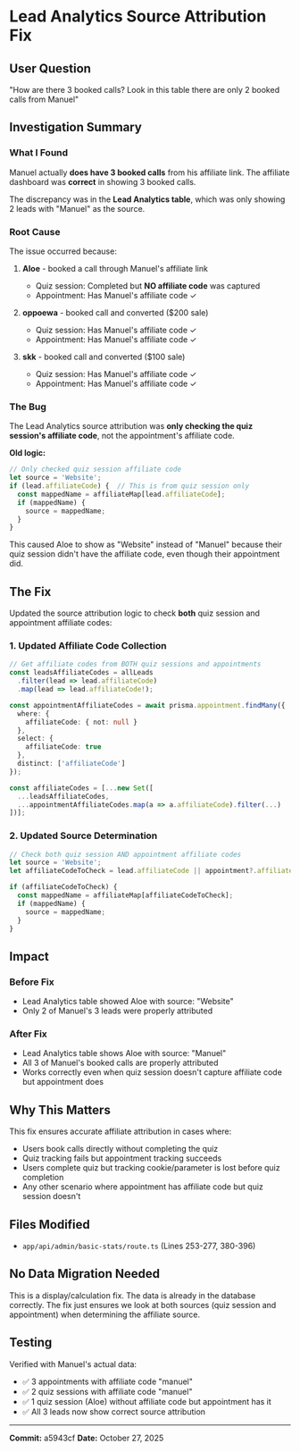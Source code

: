 # Lead Analytics Source Attribution Fix

## User Question
"How are there 3 booked calls? Look in this table there are only 2 booked calls from Manuel"

## Investigation Summary

### What I Found

Manuel actually **does have 3 booked calls** from his affiliate link. The affiliate dashboard was **correct** in showing 3 booked calls. 

The discrepancy was in the **Lead Analytics table**, which was only showing 2 leads with "Manuel" as the source.

### Root Cause

The issue occurred because:

1. **Aloe** - booked a call through Manuel's affiliate link
   - Quiz session: Completed but **NO affiliate code** was captured
   - Appointment: Has Manuel's affiliate code ✓

2. **oppoewa** - booked call and converted ($200 sale)
   - Quiz session: Has Manuel's affiliate code ✓
   - Appointment: Has Manuel's affiliate code ✓

3. **skk** - booked call and converted ($100 sale)
   - Quiz session: Has Manuel's affiliate code ✓
   - Appointment: Has Manuel's affiliate code ✓

### The Bug

The Lead Analytics source attribution was **only checking the quiz session's affiliate code**, not the appointment's affiliate code.

**Old logic:**
```typescript
// Only checked quiz session affiliate code
let source = 'Website';
if (lead.affiliateCode) {  // This is from quiz session only
  const mappedName = affiliateMap[lead.affiliateCode];
  if (mappedName) {
    source = mappedName;
  }
}
```

This caused Aloe to show as "Website" instead of "Manuel" because their quiz session didn't have the affiliate code, even though their appointment did.

## The Fix

Updated the source attribution logic to check **both** quiz session and appointment affiliate codes:

### 1. Updated Affiliate Code Collection
```typescript
// Get affiliate codes from BOTH quiz sessions and appointments
const leadsAffiliateCodes = allLeads
  .filter(lead => lead.affiliateCode)
  .map(lead => lead.affiliateCode!);

const appointmentAffiliateCodes = await prisma.appointment.findMany({
  where: {
    affiliateCode: { not: null }
  },
  select: {
    affiliateCode: true
  },
  distinct: ['affiliateCode']
});

const affiliateCodes = [...new Set([
  ...leadsAffiliateCodes,
  ...appointmentAffiliateCodes.map(a => a.affiliateCode).filter(...)
])];
```

### 2. Updated Source Determination
```typescript
// Check both quiz session AND appointment affiliate codes
let source = 'Website';
let affiliateCodeToCheck = lead.affiliateCode || appointment?.affiliateCode;

if (affiliateCodeToCheck) {
  const mappedName = affiliateMap[affiliateCodeToCheck];
  if (mappedName) {
    source = mappedName;
  }
}
```

## Impact

### Before Fix
- Lead Analytics table showed Aloe with source: "Website"
- Only 2 of Manuel's 3 leads were properly attributed

### After Fix
- Lead Analytics table shows Aloe with source: "Manuel"
- All 3 of Manuel's booked calls are properly attributed
- Works correctly even when quiz session doesn't capture affiliate code but appointment does

## Why This Matters

This fix ensures accurate affiliate attribution in cases where:
- Users book calls directly without completing the quiz
- Quiz tracking fails but appointment tracking succeeds
- Users complete quiz but tracking cookie/parameter is lost before quiz completion
- Any other scenario where appointment has affiliate code but quiz session doesn't

## Files Modified

- `app/api/admin/basic-stats/route.ts` (Lines 253-277, 380-396)

## No Data Migration Needed

This is a display/calculation fix. The data is already in the database correctly. The fix just ensures we look at both sources (quiz session and appointment) when determining the affiliate source.

## Testing

Verified with Manuel's actual data:
- ✅ 3 appointments with affiliate code "manuel"
- ✅ 2 quiz sessions with affiliate code "manuel"  
- ✅ 1 quiz session (Aloe) without affiliate code but appointment has it
- ✅ All 3 leads now show correct source attribution

---

**Commit:** a5943cf
**Date:** October 27, 2025

